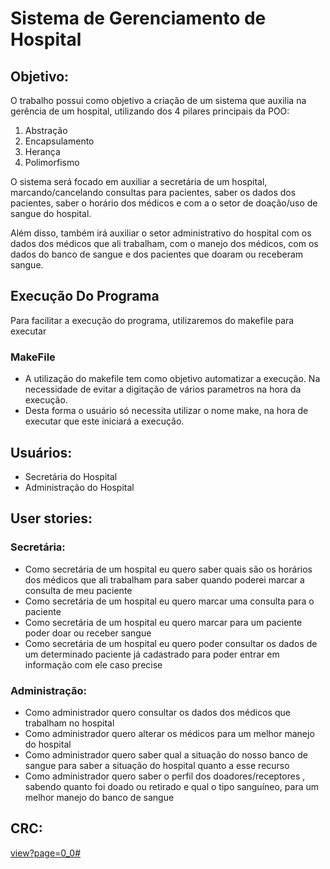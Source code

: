 # Sistema de Gerenciamento de Hospital

## Objetivo:

O trabalho possui como objetivo a criação de um sistema que auxilia na gerência de um hospital, utilizando dos 4 pilares principais da POO: 

1. Abstração
2. Encapsulamento
3. Herança
4. Polimorfismo

O sistema será focado em auxiliar a secretária de um hospital, marcando/cancelando consultas para pacientes, saber os dados dos pacientes, saber o horário dos médicos e com a o setor de doação/uso de sangue do hospital. 

Além disso, também irá auxiliar o setor administrativo do hospital com os dados dos médicos que ali trabalham, com o manejo dos médicos, com os dados do banco de sangue e dos pacientes que doaram ou receberam sangue.

## Execução Do Programa

Para facilitar a execução do programa, utilizaremos do makefile para executar

### MakeFile
- A utilização do makefile tem como objetivo automatizar a execução. Na necessidade de evitar a digitação de vários parametros na hora da execução.
- Desta forma o usuário só necessita utilizar o nome make, na hora de executar que este iniciará a execução.

## Usuários:

- Secretária do Hospital
- Administração do Hospital

## User stories:

### Secretária:

- Como secretária de um hospital eu quero saber quais são os horários dos médicos que ali trabalham para saber quando poderei marcar a consulta de meu paciente
- Como secretária de um hospital eu quero marcar uma consulta para o paciente
- Como secretária de um hospital eu quero marcar para um paciente poder doar ou receber sangue
- Como secretária de um hospital eu quero poder consultar os dados de um determinado paciente já cadastrado para poder entrar em informação com ele caso precise

### Administração:

- Como administrador quero consultar os dados dos médicos que trabalham no hospital
- Como administrador quero alterar os médicos para um melhor manejo do hospital
- Como administrador quero saber qual a situação do nosso banco de sangue para saber a situação do hospital quanto a esse recurso
- Como administrador quero saber o perfil dos doadores/receptores , sabendo quanto foi doado ou retirado e qual o tipo sanguíneo, para um melhor manejo do banco de sangue

## CRC:

[view?page=0_0#](https://lucid.app/lucidchart/d2e0a693-ee55-44db-9416-d00b6c2ec840/view?page=0_0#)
